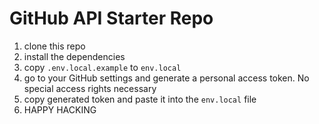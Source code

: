 # GitHub API Starter Repo

1. clone this repo
2. install the dependencies
3. copy `.env.local.example` to `env.local`
4. go to your GitHub settings and generate a personal access token. No special access rights necessary
5. copy generated token and paste it into the `env.local` file
6. HAPPY HACKING